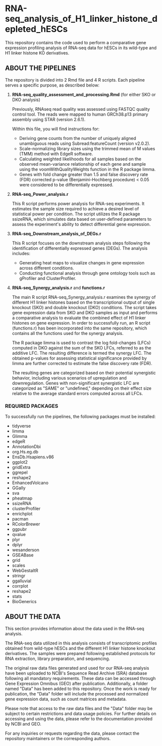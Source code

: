 # RNA-seq_analysis_of_H1_linker_histone_depleted_hESCs
This repository contains the code used to perform a comparative gene expression profiling analysis of RNA-seq data for hESCs in its wild-type and H1 linker histone KO derivatives.




## ABOUT THE PIPELINES

The repository is divided into 2 Rmd file and 4 R scripts. Each pipeline serves a specific purpose, as described below:


1. **RNA-seq_quality_assessment_and_processing.Rmd** (for either SKO or DKO analysis)

   Previously, RNAseq read quality was assessed using FASTQC quality control tool. The reads were mapped to human GRCh38.p13 primary assembly using STAR (version 2.6.1). 

   Within this file, you will find instructions for:
   - Deriving gene counts from the number of uniquely aligned unambiguous reads using Subread:featureCount (version v2.0.2).
   - Scale-normalizing library sizes using the trimmed mean of M values (TMM) method with EdgeR software.
   - Calculating weighted likelihoods for all samples based on the observed mean-variance relationship of each gene and sample using the voomWithQualityWeights function in the R package limma.

   * Genes with fold change greater than 1.5 and false discovery rate (FDR) corrected p-value (Benjamini-Hochberg procedure) < 0.05 were considered to be differentially expressed.



2. **RNA-seq_Power_analysis.r**

   This R script performs power analysis for RNA-seq experiments. It estimates the sample size required to achieve a desired level of statistical power per condition. The script utilizes the R package ssizeRNA, which simulates data based on user-defined parameters to assess the experiment's ability to detect differential gene expression.



3. **RNA-seq_Downstream_analysis_of_DEGs.r**

   This R script focuses on the downstream analysis steps following the identification of differentially expressed genes (DEGs). The analysis includes:
   - Generating heat maps to visualize changes in gene expression across different conditions.
   - Conducting functional analysis through gene ontology tools such as gProfiler and ClusterProfiler.



4. **RNA-seq_Synergy_analysis.r** and **functions.r**

   The main R script RNA-seq_Synergy_analysis.r examines the synergy of different H1 linker histones based on the transcriptional output of single knockout (SKO) and double knockout (DKO) conditions. The script takes gene expression data from SKO and DKO samples as input and performs a comparative analysis to evaluate the combined effect of H1 linker histones on gene expression. In order to successfully run, an R script (functions.r) has been incorporated into the same repository, which contains all the functions used for the synergy analysis.

   The R package limma is used to contrast the log fold-changes (LFCs) computed in DKO against the sum of the SKO LFCs, referred to as the additive LFC. The resulting difference is termed the synergy LFC. The obtained p-values for assessing statistical significance provided by limma are further corrected to estimate the false discovery rate (FDR). 

   The resulting genes are categorized based on their potential synergistic behavior, including various scenarios of upregulation and downregulation. Genes with non-significant synergistic LFC are categorized as "SAME" or "undefined," depending on their effect size relative to the average standard errors computed across all LFCs.
   

### REQUIRED PACKAGES

   To successfully run the pipelines, the following packages must be installed:

  - tidyverse
  - limma
  - Glimma
  - edgeR
  - AnnotationDbi
  - org.Hs.eg.db
  - EnsDb.Hsapiens.v86
  - ggplot2
  - gridExtra
  - ggrepel
  - reshape2
  - EnhancedVolcano
  - GGally
  - sva
  - pheatmap
  - ssizeRNA
  - clusterProfiler
  - enrichplot
  - pacman
  - RColorBrewer
  - ggpubr
  - qvalue
  - plyr
  - dplyr
  - wesanderson
  - GSEABase
  - grid
  - scales
  - WebGestaltR
  - stringr
  - ggalluvial
  - corrplot
  - reshape2
  - stats
  - BioGenerics
   


## ABOUT THE DATA

This section provides information about the data used in the RNA-seq analysis.

The RNA-seq data utilized in this analysis consists of transcriptomic profiles obtained from wild-type hESCs and the different H1 linker histone knockout derivatives. The samples were prepared following established protocols for RNA extraction, library preparation, and sequencing.

The original raw data files generated and used for our RNA-seq analysis have been uploaded to NCBI's Sequence Read Archive (SRA) database following all mandatory requirements. These data can be accessed through Gene Expression Omnibus (GEO) after publication. Additionally, a folder named "Data" has been added to this repository. Once the work is ready for publication, the "Data" folder will include the processed and normalized gene expression data, such as count matrices and metadata.

Please note that access to the raw data files and the "Data" folder may be subject to certain restrictions and data usage policies. For further details on accessing and using the data, please refer to the documentation provided by NCBI and GEO.

For any inquiries or requests regarding the data, please contact the repository maintainers or the corresponding authors.